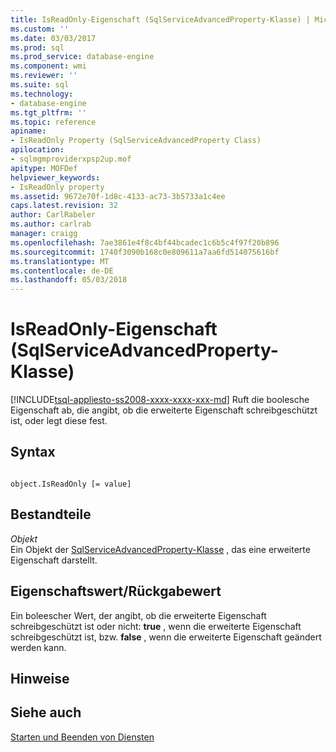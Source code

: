 ```yaml
---
title: IsReadOnly-Eigenschaft (SqlServiceAdvancedProperty-Klasse) | Microsoft Docs
ms.custom: ''
ms.date: 03/03/2017
ms.prod: sql
ms.prod_service: database-engine
ms.component: wmi
ms.reviewer: ''
ms.suite: sql
ms.technology:
- database-engine
ms.tgt_pltfrm: ''
ms.topic: reference
apiname:
- IsReadOnly Property (SqlServiceAdvancedProperty Class)
apilocation:
- sqlmgmproviderxpsp2up.mof
apitype: MOFDef
helpviewer_keywords:
- IsReadOnly property
ms.assetid: 9672e70f-1d8c-4133-ac73-3b5733a1c4ee
caps.latest.revision: 32
author: CarlRabeler
ms.author: carlrab
manager: craigg
ms.openlocfilehash: 7ae3861e4f8c4bf44bcadec1c6b5c4f97f20b896
ms.sourcegitcommit: 1740f3090b168c0e809611a7aa6fd514075616bf
ms.translationtype: MT
ms.contentlocale: de-DE
ms.lasthandoff: 05/03/2018
---
```

# <a name="isreadonly-property-sqlserviceadvancedproperty-class"></a>IsReadOnly-Eigenschaft (SqlServiceAdvancedProperty-Klasse)
[!INCLUDE[tsql-appliesto-ss2008-xxxx-xxxx-xxx-md](../../../includes/tsql-appliesto-ss2008-xxxx-xxxx-xxx-md.md)]
  Ruft die boolesche Eigenschaft ab, die angibt, ob die erweiterte Eigenschaft schreibgeschützt ist, oder legt diese fest.  
  
## <a name="syntax"></a>Syntax  
  
```  
  
object.IsReadOnly [= value]  
```  
  
## <a name="parts"></a>Bestandteile  
 *Objekt*  
 Ein Objekt der [SqlServiceAdvancedProperty-Klasse](../../../relational-databases/wmi-provider-configuration-classes/sqlserviceadvancedproperty-class/sqlserviceadvancedproperty-class.md) , das eine erweiterte Eigenschaft darstellt.  
  
## <a name="property-valuereturn-value"></a>Eigenschaftswert/Rückgabewert  
 Ein boleescher Wert, der angibt, ob die erweiterte Eigenschaft schreibgeschützt ist oder nicht: **true** , wenn die erweiterte Eigenschaft schreibgeschützt ist, bzw. **false** , wenn die erweiterte Eigenschaft geändert werden kann.  
  
## <a name="remarks"></a>Hinweise  
  
## <a name="see-also"></a>Siehe auch  
 [Starten und Beenden von Diensten](http://technet.microsoft.com/library/ms174886\(v=sql.105\).aspx)  
  
  

